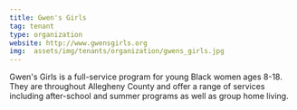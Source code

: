 ```yaml
---
title: Gwen's Girls
tag: tenant
type: organization
website: http://www.gwensgirls.org
img:  assets/img/tenants/organization/gwens_girls.jpg
---
```

Gwen's Girls is a full-service program for young Black women ages 8-18. They are throughout Allegheny County and offer a range of services including after-school and summer programs as well as group home living. 

